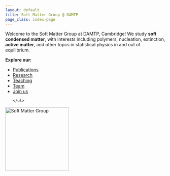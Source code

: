 ```yaml
---
layout: default
title: Soft Matter Group @ DAMTP
page_class: index-page
---
```


Welcome to the Soft Matter Group at DAMTP, Cambridge! We study **soft condensed matter**, with interests including polymers, nucleation, extinction, **active matter**, and other topcs in statistical physics in and out of equilibrium.


<div class="row align-items-start mt-4">
  <div class="col-md-8">
    <p><strong>Explore our:</strong></p>
    <ul class="mb-0">
      <li><a href="/publications/">Publications</a></li>
      <li><a href="/research/">Research</a></li>
      <li><a href="/teaching/">Teaching</a></li>
      <li><a href="/team/">Team</a></li>
      <li><a href="/join-us/">Join us</a></li>
      
    </ul>
  </div>

  <div class="col-md-4 text-md-end text-center">
    <img src="{{ '/images/image.png' | relative_url }}"
         alt="Soft Matter Group"
         class="rounded-circle img-fluid"
         style="width:200px;height:200px;object-fit:cover;">
  </div>
</div>